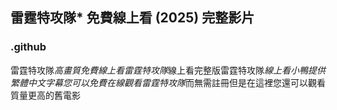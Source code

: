 ## 雷霆特攻隊* 免費線上看 (2025) 完整影片

### .github

雷霆特攻隊*高畫質免費線上看雷霆特攻隊*線上看完整版雷霆特攻隊*線上看小鴨提供繁體中文字幕您可以免費在線觀看雷霆特攻隊*而無需註冊但是在這裡您還可以觀看質量更高的舊電影
